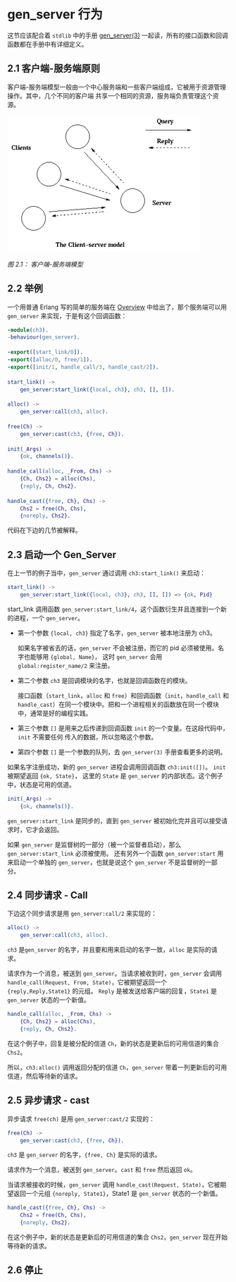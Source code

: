 # gen_server 行为

这节应该配合着 `stdlib` 中的手册 [gen_server(3)](http://www.erlang.org/doc/man/gen_server.html)
一起读，所有的接口函数和回调函数都在手册中有详细定义。

## 2.1 客户端-服务端原则

客户端-服务端模型一般由一个中心服务端和一些客户端组成，它被用于资源管理操作。其中，几个不同的客户端
共享一个相同的资源，服务端负责管理这个资源。

![client server](./clientserver.gif)

*图 2.1： 客户端-服务端模型*

## 2.2 举例

一个用普通 Erlang 写的简单的服务端在 [Overview](./overview.md) 中给出了，那个服务端可以用 `gen_server`
来实现，于是有这个回调函数：

```erlang
-module(ch3).
-behaviour(gen_server).

-export([start_link/0]).
-export([alloc/0, free/1]).
-export([init/1, handle_call/3, handle_cast/2]).

start_link() ->
    gen_server:start_link({local, ch3}, ch3, [], []).

alloc() ->
    gen_server:call(ch3, alloc).

free(Ch) ->
    gen_server:cast(ch3, {free, Ch}).

init(_Args) ->
    {ok, channels()}.

handle_call(alloc, _From, Chs) ->
    {Ch, Chs2} = alloc(Chs),
    {reply, Ch, Chs2}.

handle_cast({free, Ch}, Chs) ->
    Chs2 = free(Ch, Chs),
    {noreply, Chs2}.
```

代码在下边的几节被解释。

## 2.3 启动一个 Gen_Server

在上一节的例子当中，`gen_server` 通过调用 `ch3:start_link()` 来启动：

```erlang
start_link() ->
    gen_server:start_link({local, ch3}, ch3, [], []) => {ok, Pid}
```

start_link 调用函数 `gen_server:start_link/4`，这个函数衍生并且连接到一个新的进程，一个 `gen_server`。

  * 第一个参数 `{local, ch3}` 指定了名字，`gen_server` 被本地注册为 ch3。

    如果名字被省去的话，`gen_server` 不会被注册，而它的 pid 必须被使用。名字也能够用 `{global, Name}`，
    这时 `gen_server` 会用 `global:register_name/2` 来注册。

  * 第二个参数 `ch3` 是回调模块的名字，也就是回调函数在的模块。

    接口函数（`start_link`，`alloc` 和 `free`）和回调函数（`init`，`handle_call` 和
    `handle_cast`）在同一个模块中。把和一个进程相关的函数放在同一个模块中，通常是好的编程实践。

  * 第三个参数 `[]` 是用来之后传递到回调函数 `init` 的一个变量。在这段代码中，`init` 不需要任何
    传入的数据，所以忽略这个参数。

  * 第四个参数 `[]` 是一个参数的队列，去 `gen_server(3)` 手册查看更多的说明。

如果名字注册成功，新的 `gen_server` 进程会调用回调函数 `ch3:init([])`。 `init` 被期望返回 `{ok, State}`，
这里的 `State` 是 `gen_server` 的内部状态。这个例子中，状态是可用的信道。

```erlang
init(_Args) ->
    {ok, channels()}.
```

`gen_server:start_link` 是同步的，直到 `gen_server` 被初始化完并且可以接受请求时，它才会返回。

如果 `gen_server` 是监督树的一部分（被一个监督者启动），那么 `gen_server:start_link` 必须被使用。
还有另外一个函数 `gen_server:start` 用来启动一个单独的 `gen_server`，也就是说这个 `gen_server`
不是监督树的一部分。

## 2.4 同步请求 - Call

下边这个同步请求是用 `gen_server:call/2` 来实现的：
```erlang
alloc() ->
    gen_server:call(ch3, alloc).
```

`ch3` 是`gen_server` 的名字，并且要和用来启动的名字一致，`alloc` 是实际的请求。

请求作为一个消息，被送到 `gen_server`。当请求被收到时，`gen_server` 会调用
`handle_call(Request, From, State)`，它被期望返回一个 `{reply,Reply,State1}` 的元组。
`Reply` 是被发送给客户端的回复，`State1` 是 `gen_server` 状态的一个新值。

```erlang
handle_call(alloc, _From, Chs) ->
    {Ch, Chs2} = alloc(Chs),
    {reply, Ch, Chs2}.
```

在这个例子中，回复是被分配的信道 `Ch`，新的状态是更新后的可用信道的集合 `Chs2`。

所以，`ch3:alloc()` 调用返回分配的信道 `Ch`，`gen_server` 带着一列更新后的可用信道，然后等待新的请求。

## 2.5 异步请求 - cast

异步请求 `free(ch)` 是用 `gen_server:cast/2` 实现的：

```erlang
free(Ch) ->
    gen_server:cast(ch3, {free, Ch}).
```

`ch3` 是 `gen_server` 的名字，`{free, Ch}` 是实际的请求。

请求作为一个消息，被送到 `gen_server`。`cast` 和 `free` 然后返回 `ok`。

当请求被接收的时候，`gen_server` 调用 `handle_cast(Request, State)`，它被期望返回一个元组
`{noreply, State1}`，State1 是 `gen_server` 状态的一个新值。

```erlang
handle_cast({free, Ch}, Chs) ->
    Chs2 = free(Ch, Chs),
    {noreply, Chs2}.
```

在这个例子中，新的状态是更新后的可用信道的集合 `Chs2`，`gen_server` 现在开始等待新的请求。

## 2.6 停止
